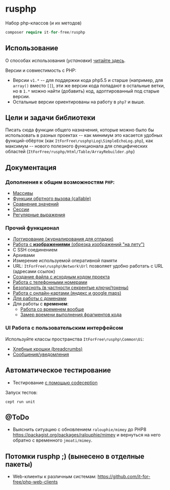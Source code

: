 # rusphp

Набор php-классов (и их методов)

```php
composer require it-for-free/rusphp
```


## Использование

О способах использования (*установки*) [читайте здесь](http://fkn.ktu10.com/node/8592).

Версии и совместимость с PHP:
* Версии `v1.*` -- для поддержки кода php5.5 и старше (например, для `array()` вместо `[]`),
   эти же версии кода попадают в остальные ветки, но в `1.*` можно найти (добавить) код, адоптированный под старые версии.
* Остальные версии ориентированы на работу в `php7` и выше.

## Цели и задачи библиотеки

Писать сюда функции общего назначения, которые можно было бы использовать в разных проектах 
-- как минимум это касается удобных функций-обёрток (как `ItForFree\rusphp\Log\SimpleEchoLog.php`), 
как максимум -- нового полезного функционала для специфических областей (`ItForFree/rusphp/Html/Table/ArrayRebuilder.php`)

## Документация

### Дополнения к общим возможностям `PHP`:

* [Массивы](src/PHP/ArrayLib/README.md)
* [Функции обртного вызова (callable)](src/PHP/Callback/README.md) 
* [Сравнение значений](src/PHP/Comparator/README.md)
* [Сессии](src/PHP/Session/README.md)
* [Регулярные выражения](src/PHP/Regexp/README.md)  

### Прочий функционал

* [Логгирование (журналирования для отладки)](docs/logging.md)
* [Работа с **изображениями** (обрезка изображений "на лету")](src/File/Image/README.md)
* C SSH соединением
* Архивами
* Измерение используемой оперативной памяти
* URL: `ItForFree\rusphp\Network\Url` позволяет удобно работать с URL (адресами ссылок)
* [Создание файла c исходным кодом проекта](src/Documentaion/FileCreator/README.md)
* [Работа с телефонными номерами](src/Common/Phone/PhoneNumber/README.md)
* [Безопасноть (в частности секрентые ключи/токены)](src/PHP/Security/README.md)
* [Работа с онлайн-картами (яндекс и google maps)](src/Common/Map/README.md)
* [Для работы с доменами](src/Network/Domain/README.md)
* Для работы с **временем**:
   - [Работа со временем вообще](src/Common/Time/README.md)
   - [Замер времени выполнения фрагментов кода](src/Log/Time/README.md)


### UI Работа с  пользовательским интерфейсом

Используйте классы пространcтва `ItForFree\rusphp\Common\Ui`:

* [Хлебные крошки (breadcrumbs)](src/Common/Ui/Breadcrumbs/README.md)
* [Сообщения/уведомления](src/Common/Ui/Message/README.md)

## Автоматическое тестирование

* Тестирование [с помощью codeception](docs/codeception.md)

Запуск тестов:
```shell
cept run unit
```


## @ToDo

* Выяснить ситуацию с обновлением `ralouphie/mimey` до PHP8 https://packagist.org/packages/ralouphie/mimey 
   и вернуться на него обратно с временного `jmoati/mimey`.

## Потомки rusphp ;) (вынесено в отделные пакеты)

* Web-клиенты к различным системам: https://github.com/it-for-free/php-web-clients


